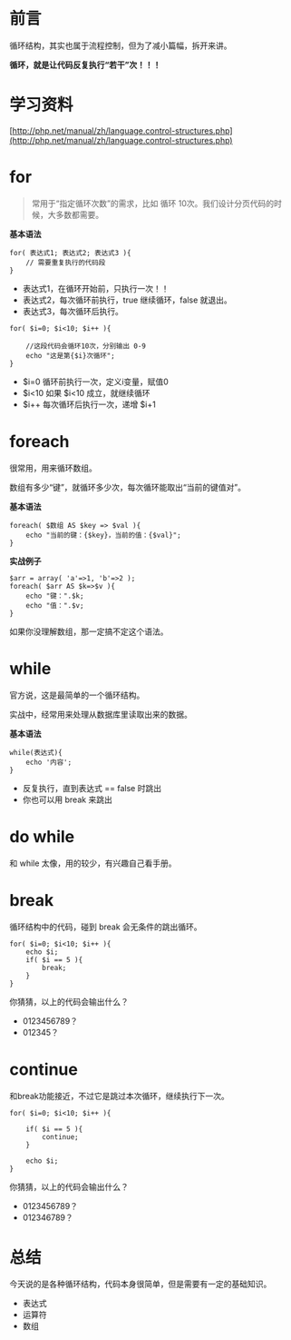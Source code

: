 # 前言

循环结构，其实也属于流程控制，但为了减小篇幅，拆开来讲。

**循环，就是让代码反复执行“若干”次！！！**

# 学习资料

[http://php.net/manual/zh/language.control-structures.php](http://php.net/manual/zh/language.control-structures.php)

# for

> 常用于“指定循环次数”的需求，比如 循环 10次。我们设计分页代码的时候，大多数都需要。

**基本语法**

```
for( 表达式1; 表达式2; 表达式3 ){
    // 需要重复执行的代码段
}
```

- 表达式1，在循环开始前，只执行一次！！
- 表达式2，每次循环前执行，true 继续循环，false 就退出。
- 表达式3，每次循环后执行。

```
for( $i=0; $i<10; $i++ ){

    //这段代码会循环10次，分别输出 0-9
    echo "这是第{$i}次循环";
}
```

- $i=0  循环前执行一次，定义i变量，赋值0
- $i<10  如果 $i<10 成立，就继续循环
- $i++  每次循环后执行一次，递增 $i+1

# foreach

很常用，用来循环数组。

数组有多少“键”，就循环多少次，每次循环能取出“当前的键值对”。

**基本语法**

```
foreach( $数组 AS $key => $val ){
    echo "当前的键：{$key}，当前的值：{$val}";
}
```

**实战例子**

```
$arr = array( 'a'=>1, 'b'=>2 );
foreach( $arr AS $k=>$v ){
    echo "键：".$k;
    echo "值：".$v;
}
```

如果你没理解数组，那一定搞不定这个语法。

# while

官方说，这是最简单的一个循环结构。

实战中，经常用来处理从数据库里读取出来的数据。

**基本语法**

```
while(表达式){
    echo '内容';
}
```

- 反复执行，直到表达式 == false 时跳出
- 你也可以用 break 来跳出

# do while

和 while 太像，用的较少，有兴趣自己看手册。

# break

循环结构中的代码，碰到 break 会无条件的跳出循环。

```
for( $i=0; $i<10; $i++ ){
    echo $i;
    if( $i == 5 ){
        break;
    }
}
```

你猜猜，以上的代码会输出什么？

- 0123456789？
- 012345？

# continue

和break功能接近，不过它是跳过本次循环，继续执行下一次。

```
for( $i=0; $i<10; $i++ ){
    
    if( $i == 5 ){
        continue;
    }
    
    echo $i;
}
```

你猜猜，以上的代码会输出什么？

- 0123456789？
- 012346789？

# 总结

今天说的是各种循环结构，代码本身很简单，但是需要有一定的基础知识。

- 表达式
- 运算符
- 数组

